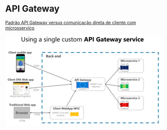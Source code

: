 # API Gateway

[Padrão API Gateway versus comunicação direta de cliente com microsserviço](https://docs.microsoft.com/pt-br/dotnet/architecture/microservices/architect-microservice-container-applications/direct-client-to-microservice-communication-versus-the-api-gateway-pattern)

<a align='center'>
  <img src='./assets/api-gateway.png'>
</a>

